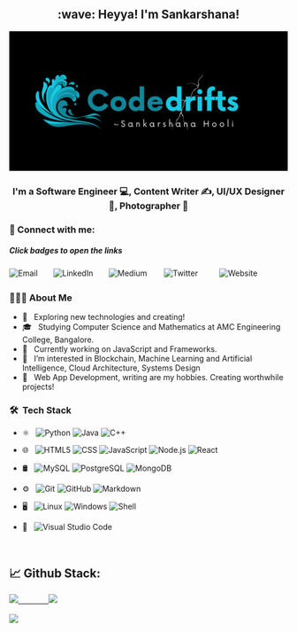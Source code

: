 <!---
codedrifts/codedrifts is a ✨ special ✨ repository because its `README.md` (this file) appears on your GitHub profile.
You can click the Preview link to take a look at your changes.
--->
<h2 align="center"> :wave: Heyya! I'm Sankarshana! </h2>
<p align="center">
  <a href="https://github.com/codedrifts/" target="_blank" rel="noreferrer"><img src="https://github.com/codedrifts/codedrifts/blob/main/assets/Black%20and%20Blue%20Modern%20and%20Futuristic%20Education%20Tech%20Banner%20Store.png" alt="my banner"></a>
</p>
<h3 align="center"> I'm a Software Engineer 💻, Content Writer ✍️, UI/UX Designer 🎨, Photographer 📸 </h3>

### 🤝 Connect with me: <h5>Click badges to open the links</h5>
<div style="display:inline-block;align:center">
<a href="mailto:hoolisankarshana@gmail.com"><img align="left" src="https://img.shields.io/badge/Gmail-D14836?style=for-the-badge&logo=gmail&logoColor=white" alt="Email" width="80"/></a>
<a href="https://www.linkedin.com/in/sankarshanaa/"><img align="left" src="https://img.shields.io/badge/LinkedIn-0077B5?style=for-the-badge&logo=linkedin&logoColor=white" alt="LinkedIn" width="100px"/></a>
<a href="https://medium.com/@hoolisankarshana"><img align="left" src="https://img.shields.io/badge/Medium-12100E?style=for-the-badge&logo=medium&logoColor=white" alt="Medium" width="100px"/></a>
<a href="https://twitter.com/codedrifts"><img align="left" src="https://img.shields.io/badge/Twitter-1DA1F2?style=for-the-badge&logo=twitter&logoColor=white" alt="Twitter" width="100px"/></a>
<a href="https://www.codedrifts.com"><img align="left" src="https://img.shields.io/badge/website-000000?style=for-the-badge&logo=About.me&logoColor=white" alt="Website" width="100px"/></a>
</div>
</br>
<h3>👨🏻‍💻&nbsp;About Me</h3>

- 🤔 &nbsp; Exploring new technologies and creating!
- 🎓 &nbsp; Studying Computer Science and Mathematics at AMC Engineering College, Bangalore.
- 💼 &nbsp; Currently working on JavaScript and Frameworks.
- 🌊 &nbsp; I’m interested in Blockchain, Machine Learning and Artificial Intelligence, Cloud Architecture, Systems Design
- 📜 &nbsp; Web App Development, writing are my hobbies. Creating worthwhile projects!

<h3> 🛠 &nbsp;Tech Stack</h3>

- ⚛️ &nbsp;
  ![Python](https://img.shields.io/badge/-Python-333333?style=flat&logo=python)
  ![Java](https://img.shields.io/badge/-Java-333333?style=flat&logo=Java&logoColor=007396)
  ![C++](https://img.shields.io/badge/-C++-333333?style=flat&logo=C%2B%2B&logoColor=00599C) 
  
  
- 🌐 &nbsp;
  ![HTML5](https://img.shields.io/badge/-HTML5-333333?style=flat&logo=HTML5)
  ![CSS](https://img.shields.io/badge/-CSS-333333?style=flat&logo=CSS3&logoColor=1572B6)
  ![JavaScript](https://img.shields.io/badge/-JavaScript-333333?style=flat&logo=javascript)
  ![Node.js](https://img.shields.io/badge/-Node.js-333333?style=flat&logo=node.js)
  ![React](https://img.shields.io/badge/-React-333333?style=flat&logo=react) 
  
  
- 🛢 &nbsp;
  ![MySQL](https://img.shields.io/badge/-MySQL-333333?style=flat&logo=mysql)
  ![PostgreSQL](https://img.shields.io/badge/-PostgreSQL-333333?style=flat&logo=mysql)
  ![MongoDB](https://img.shields.io/badge/-MongoDB-333333?style=flat&logo=mongodb) 
  
  
- ⚙️ &nbsp;
  ![Git](https://img.shields.io/badge/-Git-333333?style=flat&logo=git)
  ![GitHub](https://img.shields.io/badge/-GitHub-333333?style=flat&logo=github)
  ![Markdown](https://img.shields.io/badge/-Markdown-333333?style=flat&logo=markdown) 
  
  
- 🖥️ &nbsp;
  ![Linux](https://img.shields.io/badge/Ubuntu-E95420?style=for-the-badge&logo=ubuntu&logoColor=white)
  ![Windows](https://img.shields.io/badge/Windows-0078D6?style=for-the-badge&logo=windows&logoColor=white)
  ![Shell](https://img.shields.io/badge/Shell_Script-121011?style=for-the-badge&logo=gnu-bash&logoColor=white) 
  
  
- 🔧 &nbsp;
  ![Visual Studio Code](https://img.shields.io/badge/-Visual%20Studio%20Code-333333?style=flat&logo=visual-studio-code&logoColor=007ACC)
<br/>

## 📈 Github Stack:

<a href="https://github.com/Shivang-stack">
  <img height="180em" src="https://github-readme-stats.vercel.app/api?username=codedrifts&count_private=true&theme=tokyonight&show_icons=true" />
  &nbsp;&nbsp;&nbsp;&nbsp;&nbsp;&nbsp;&nbsp;&nbsp;&nbsp;&nbsp;&nbsp;&nbsp;
  <img height="180em" src="https://github-readme-stats.vercel.app/api/top-langs/?username=codedrifts&theme=tokyonight&layout=compact" />
  <br/><br/>
  <img style="text-align:center;" height="30em" src="https://visitor-badge.glitch.me/badge?page_id=codedrifts.codedrifts" />
</a>
